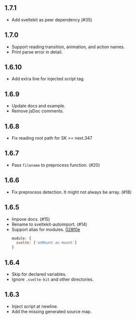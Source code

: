 ## 1.7.1

* Add sveltekit as peer dependency (#35)


## 1.7.0

* Support reading transition, animation, and action names.
* Print parse error in detail.


## 1.6.10

* Add extra line for injected script tag.

## 1.6.9

* Update docs and example.
* Remove jsDoc comments.

## 1.6.8

* Fix reading root path for SK >= next.347

## 1.6.7

* Pass `filename` to preprocess function. (#20)

## 1.6.6

* Fix preprocess detection. It might not always be array. (#18)


## 1.6.5

* Impove docs. (#15)
* Rename to sveltekit-autoimport. (#14)
* Support alias for modules. [028f0e](https://github.com/yuanchuan/sveltekit-autoimport/commit/028f0e948307aa8db3547f5fd47b7b49ff849fb1)
  ```js
  module: {
    svelte: ['onMount as mount']
  }
  ```

## 1.6.4

* Skip for declared variables.
* Ignore `.svelte-kit` and other directories.

## 1.6.3

* Inject script at newline.
* Add the missing generated source map.
